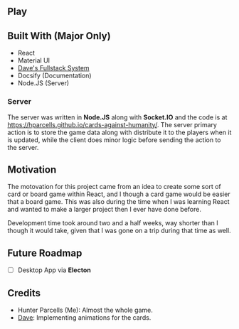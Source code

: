 ## Play


## Built With (Major Only)
- React
- Material UI
- [Dave's Fullstack System](https://github.com/imdaveead/fullstack-system/)
- Docsify (Documentation)
- Node.JS (Server)

### Server
The server was written in **Node.JS** along with **Socket.IO** and the code is at https://hparcells.github.io/cards-against-humanity/. The server primary action is to store the game data along with distribute it to the players when it is updated, while the client does minor logic before sending the action to the server.

## Motivation
The motovation for this project came from an idea to create some sort of card or board game within React, and I though a card game would be easier that a board game. This was also during the time when I was learning React and wanted to make a larger project then I ever have done before.

Development time took around two and a half weeks, way shorter than I though it would take, given that I was gone on a trip during that time as well.

## Future Roadmap
- [ ] Desktop App via **Electon**

## Credits
- Hunter Parcells (Me): Almost the whole game.
- [Dave](https://github.com/imdaveead): Implementing animations for the cards.
